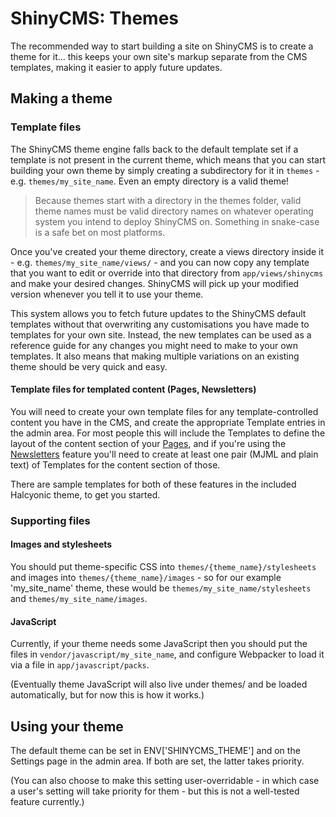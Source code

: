 # ShinyCMS: Themes

The recommended way to start building a site on ShinyCMS is to create a theme for it... this keeps your own site's markup separate from the CMS templates, making it easier to apply future updates.


## Making a theme

### Template files

The ShinyCMS theme engine falls back to the default template set if a template is not present in the current theme, which means that you can start building your own theme by simply creating a subdirectory for it in `themes` - e.g. `themes/my_site_name`. Even an empty directory is a valid theme!

> Because themes start with a directory in the themes folder, valid theme names must be valid directory names on whatever operating system you intend to deploy ShinyCMS on. Something in snake-case is a safe bet on most platforms.

Once you've created your theme directory, create a views directory inside it - e.g. `themes/my_site_name/views/` - and you can now copy any template that you want to edit or override into that directory from `app/views/shinycms` and make your desired changes. ShinyCMS will pick up your modified version whenever you tell it to use your theme.

This system allows you to fetch future updates to the ShinyCMS default templates without that overwriting any customisations you have made to templates for your own site. Instead, the new templates can be used as a reference guide for any changes you might need to make to your own templates. It also means that making multiple variations on an existing theme should be very quick and easy.

#### Template files for templated content (Pages, Newsletters)

You will need to create your own template files for any template-controlled content you have in the CMS, and create the appropriate Template entries in the admin area. For most people this will include the Templates to define the layout of the content section of your [Pages](Plugins/ShinyPages), and if you're using the [Newsletters](Plugins/ShinyNewsletters) feature you'll need to create at least one pair (MJML and plain text) of Templates for the content section of those.

There are sample templates for both of these features in the included Halcyonic theme, to get you started.

### Supporting files

#### Images and stylesheets

You should put theme-specific CSS into `themes/{theme_name}/stylesheets` and images into `themes/{theme_name}/images` - so for our example 'my_site_name' theme, these would be `themes/my_site_name/stylesheets` and `themes/my_site_name/images`.

#### JavaScript

Currently, if your theme needs some JavaScript then you should put the files in `vendor/javascript/my_site_name`, and configure Webpacker to load it via a file in `app/javascript/packs`.

(Eventually theme JavaScript will also live under themes/ and be loaded automatically, but for now this is how it works.)


## Using your theme

The default theme can be set in ENV['SHINYCMS_THEME'] and on the Settings page in the admin area. If both are set, the latter takes priority.

(You can also choose to make this setting user-overridable - in which case a user's setting will take priority for them - but this is not a well-tested feature currently.)
